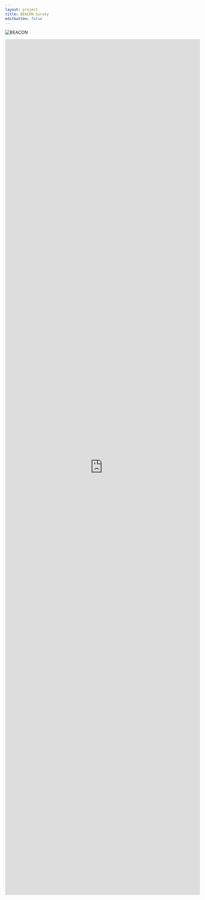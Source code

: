 ```yaml
---
layout: project
title: BEACON Survey
editbutton: false
---
```


![BEACON]({{site.baseurl}}/assets/projects/beacon/beacon_image.jpeg)

<iframe src="https://docs.google.com/forms/d/e/1FAIpQLScjK0PWL2hGNZlLWlNNGp2SGLnNeeXdHrRtR8YniN7NKXqFkA/viewform?embedded=true" width="640" height="2810" frameborder="0" marginheight="0" marginwidth="0">Loading…</iframe>